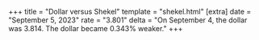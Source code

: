 +++
title = "Dollar versus Shekel"
template = "shekel.html"
[extra]
date = "September  5, 2023"
rate = "3.801"
delta = "On September  4, the dollar was 3.814. The dollar became 0.343% weaker."
+++
